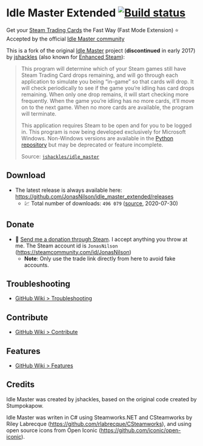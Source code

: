 Idle Master Extended [![Build status](https://ci.appveyor.com/api/projects/status/96wf12emnlbmo4sj?svg=true)](https://ci.appveyor.com/project/JonasNilson/idle-master-extended)
===========
Get your [Steam Trading Cards](https://steamcommunity.com/tradingcards/) the Fast Way (Fast Mode Extension)
⭐️ Accepted by the official [Idle Master community](https://steamcommunity.com/groups/idlemastery/discussions/0/1485487749771924917/)

This is a fork of the original [Idle Master](https://github.com/jshackles/idle_master) project (**discontinued** in early 2017) by [jshackles](https://github.com/jshackles) (also known for [Enhanced Steam](https://github.com/jshackles/Enhanced_Steam)):

> This program will determine which of your Steam games still have Steam Trading Card drops remaining, and will go through each application to simulate you being “in-game” so that cards will drop. It will check periodically to see if the game you’re idling has card drops remaining. When only one drop remains, it will start checking more frequently. When the game you’re idling has no more cards, it’ll move on to the next game. When no more cards are available, the program will terminate. 
> 
> This application requires Steam to be open and for you to be logged in.  This program is now being developed exclusively for Microsoft Windows. Non-Windows versions are available in the [Python repository](https://github.com/jshackles/idle_master_py) but may be deprecated or feature incomplete.
> 
> Source: [`jshackles/idle_master`](https://github.com/jshackles/idle_master) 

Download
-------
* The latest release is always available here: https://github.com/JonasNilson/idle_master_extended/releases
  * 💹 Total number of downloads: `496 079` ([source](https://somsubhra.com/github-release-stats/?username=JonasNilson&repository=idle_master_extended), 2020-07-30)

Donate
-------
* 🎉 [Send me a donation through Steam](https://steamcommunity.com/tradeoffer/new/?partner=180303553&token=gOgA5lWk). I accept anything you throw at me. The Steam account id is `JonasNilson` (https://steamcommunity.com/id/JonasNilson)
  * **Note**: Only use the trade link directly from here to avoid fake accounts.

Troubleshooting
-------
* [GitHub Wiki > Troubleshooting](https://github.com/JonasNilson/idle_master_extended/wiki/Troubleshooting-and-common-solutions)

Contribute
-------
* [GitHub Wiki > Contribute](https://github.com/JonasNilson/idle_master_extended/wiki/Contribute)

Features
-------
* [GitHub Wiki > Features](https://github.com/JonasNilson/idle_master_extended/wiki/Features)

Credits
-------
Idle Master was created by jshackles, based on the original code created by Stumpokapow.

Idle Master was writen in C# using Steamworks.NET and CSteamworks by Riley Labrecque (https://github.com/rlabrecque/CSteamworks), and using open source icons from Open Iconic (https://github.com/iconic/open-iconic).
